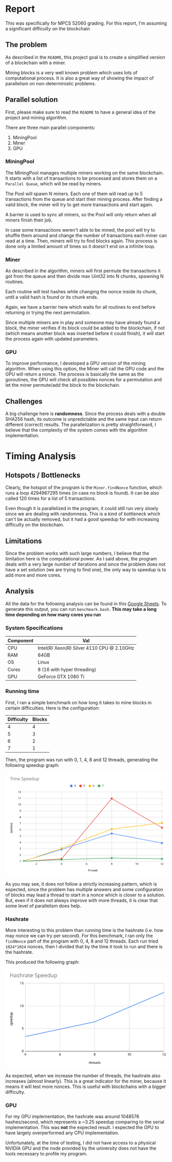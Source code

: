 # Report

This was specifically for MPCS 52060 grading.
For this report, I'm assuming a significant difficulty on the blockchain

## The problem

As described in the `README`, this project goal is to create a simplified version of a blockchain with a miner.

Mining blocks is a very well known problem which uses lots of computational process. It is also a great way of showing the impact of parallelism on non-deterministic problems.

## Parallel solution

First, please make sure to read the  `README` to have a general idea of the project and mining algorithm.

There are three main parallel components:

1. MiningPool
2. Miner
3. GPU

### MiningPool

The MiningPool manages multiple miners working on the same blockchain.
It starts with a list of transactions to be processed and stores them on a `Parallel Queue`, which will be read by miners.

The Pool will spawn N miners. Each one of them will read up to 5 transactions from the queue and start their mining process. After finding a valid block, the miner will try to get more transactions and start again.

A barrier is used to sync all miners, so the Pool will only return when all miners finish their job.

In case some transactions weren't able to be mined, the pool will try to shuffle them around and change the number of transactions each miner can read at a time. Then, miners will try to find blocks again. This process is done only a limited amount of times so it doesn't end on a infinite loop.

### Miner

As described in the algorithm, miners will first permute the transactions it got from the queue and then divide max Uint32 into N chunks, spawning N routines.

Each routine will test hashes while changing the nonce inside its chunk, until a valid hash is found or its chunk ends.

Again, we have a barrier here which waits for all routines to end before returning or trying the next permutation.

Since multiple miners are in play and someone may have already found a block, the miner verifies if its block could be added to the blockchain, if not (which means another block was inserted before it could finish), it will start the process again with updated parameters.

### GPU

To improve performance, I developed a GPU version of the mining algorithm. When using this option, the Miner will call the GPU code and the GPU will return a nonce.
The process is basically the same as the goroutines, the GPU will check all possibles nonces for a permutation and let the miner permute/add the block to the blockchain.

## Challenges

A big challenge here is **randomness**. Since the process deals with a double SHA256 hash, its outcome is unpredictable and the same input can return different (correct) results.
The parallelization is pretty straightforward, I believe that the complexity of the system comes with the algorithm implementation.

# Timing Analysis

## Hotspots / Bottlenecks

Clearly, the hotspot of the program is the `Miner.findNonce` function, which runs a loop 4294967295 times (in case no block is found). It can be also called 120 times for a list of 5 transactions.

Even though it is parallelized in the program, it could still run very slowly since we are dealing with randomness. This is a kind of bottleneck which can't be actually removed, but it had a good speedup for with increasing difficulty on the blockchain.

## Limitations

Since the problem works with such large numbers, I believe that the limitation here is the computational power. As I said above, the program deals with a very large number of iterations and since the problem does not have a set solution (we are trying to find one), the only way to speedup is to add more and more cores.

## Analysis

All the data for the following analysis can be found in this [Google Sheets](https://docs.google.com/spreadsheets/d/1epQWdwLaP-jxXqm2e808xV0r0IHABPaDr4YaIKr87lE/edit?usp=sharing). To generate this output, you can run `benchmark.bash`. **This may take a long time depending on how many cores you run**

### System Specifications

| Component | Val |
|--|--|
| CPU | Intel(R) Xeon(R) Silver 4110 CPU @ 2.10GHz |
| RAM | 64GB |
| OS | Linux |
| Cores | 8 (16 with hyper threading) |
| GPU | GeForce GTX 1080 Ti |


### Running time

First, I ran a simple benchmark on how long it takes to mine blocks in certain difficulties. Here is the configuration:

| Difficulty | Blocks |
|--|--|
| 4 | 4 |
| 5 | 3 |
| 6 | 2 |
| 7 | 1 |

Then, the program was run with 0, 1, 4, 8 and 12 threads, generating the following speedup graph:

![Running time speedup](images/time_speedup.png)

As you may see, it does not follow a strictly increasing pattern, which is expected, since the problem has multiple answers and some configuration of blocks may lead a thread to start in a nonce which is closer to a solution.
But, even if it does not always improve with more threads, it is clear that some level of parallelism does help.

### Hashrate

More interesting to this problem than running time is the hashrate (i.e. how may nonce we can try per second).
For this benchmark, I ran only the `findNonce` part of the program with 0, 4, 8 and 12 threads. Each run tried `1024*1024` nonces, then I divided that by the time it took to run and there is the hashrate.

This produced the following graph:

![Hashrate speedup](images/hashrate.png)

As expected, when we increase the number of threads, the hashrate also increases (almost linearly). This is a great indicator for the miner, because it means it will test more nonces. This is useful with blockchains with a bigger difficulty.

### GPU

For my GPU implementation, the hashrate was around 1048576 hashes/second, which represents a ~3.25 speedup comparing to the serial implementation. This was **not** the expected result. I expected the GPU to have largely overperformed any CPU implementation.

Unfortunately, at the time of testing, I did not have access to a physical NVIDIA GPU and the node provided by the university does not have the tools necessary to profile my program.